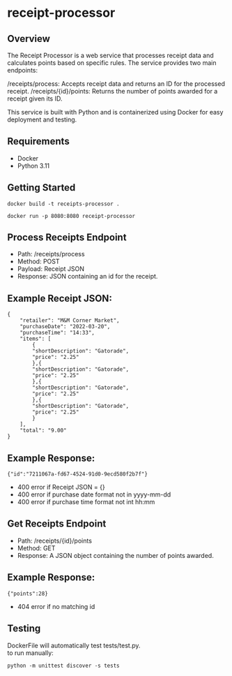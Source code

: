 # receipt-processor

## Overview

The Receipt Processor is a web service that processes receipt data and calculates points based on specific rules. The service provides two main endpoints:

/receipts/process: Accepts receipt data and returns an ID for the processed receipt.
/receipts/{id}/points: Returns the number of points awarded for a receipt given its ID.

This service is built with Python and is containerized using Docker for easy deployment and testing.

## Requirements
* Docker
* Python 3.11

## Getting Started
```
docker build -t receipts-processor .
```
```
docker run -p 8080:8080 receipt-processor
```

## Process Receipts Endpoint

* Path: /receipts/process
* Method: POST
* Payload: Receipt JSON
* Response: JSON containing an id for the receipt.

## Example Receipt JSON:
```
{
    "retailer": "M&M Corner Market",
    "purchaseDate": "2022-03-20",
    "purchaseTime": "14:33",
    "items": [
        {
        "shortDescription": "Gatorade",
        "price": "2.25"
        },{
        "shortDescription": "Gatorade",
        "price": "2.25"
        },{
        "shortDescription": "Gatorade",
        "price": "2.25"
        },{
        "shortDescription": "Gatorade",
        "price": "2.25"
        }
    ],
    "total": "9.00"
}
```

## Example Response:
```
{"id":"7211067a-fd67-4524-91d0-9ecd580f2b7f"}
```

* 400 error if Receipt JSON = {}
* 400 error if purchase date format not in yyyy-mm-dd
* 400 error if purchase time format not int hh:mm

## Get Receipts Endpoint

* Path: /receipts/{id}/points
* Method: GET
* Response: A JSON object containing the number of points awarded.

## Example Response:
```
{"points":28}
```

* 404 error if no matching id

## Testing

DockerFile will automatically test tests/test.py.\
to run manually:
```
python -m unittest discover -s tests
```